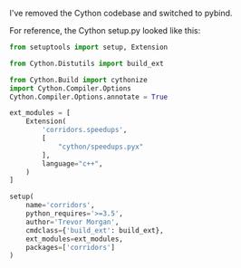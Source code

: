 I've removed the Cython codebase and switched to pybind.

For reference, the Cython setup.py looked like this:

```python
from setuptools import setup, Extension

from Cython.Distutils import build_ext

from Cython.Build import cythonize
import Cython.Compiler.Options
Cython.Compiler.Options.annotate = True

ext_modules = [
    Extension(
        'corridors.speedups',
        [
            "cython/speedups.pyx"
        ],
        language="c++",
    )
]

setup(
    name='corridors',
    python_requires='>=3.5',
    author='Trevor Morgan',
    cmdclass={'build_ext': build_ext},
    ext_modules=ext_modules,
    packages=['corridors']
)

```